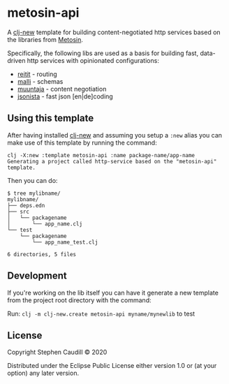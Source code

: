 # metosin-api

A [clj-new](https://github.com/seancorfield/clj-new) template for building
content-negotiated http services based on the libraries from
[Metosin](https://github.com/metosin).

Specifically, the following libs are used as a basis for building fast,
data-driven http services with opinionated configurations:

* [reitit](https://github.com/metosin/reitit) - routing
* [malli](https://github.com/metosin/malli) - schemas
* [muuntaja](https://github.com/metosin/muuntaja) - content negotiation
* [jsonista](https://github.com/metosin/jsonista) - fast json [en|de]coding

## Using this template

After having installed
[clj-new](https://github.com/seancorfield/clj-new) and assuming you
setup a `:new` alias you can make use of this template by running
the command:

```
clj -X:new :template metosin-api :name package-name/app-name
Generating a project called http-service based on the "metosin-api" template.
```

Then you can do:

```
$ tree mylibname/
mylibname/
├── deps.edn
├── src
│   └── packagename
│       └── app_name.clj
└── test
    └── packagename
        └── app_name_test.clj

6 directories, 5 files
```

## Development

If you're working on the lib itself you can have it generate a new
template from the project root directory with the command:

Run: `clj -m clj-new.create metosin-api myname/mynewlib` to test

## License

Copyright Stephen Caudill © 2020

Distributed under the Eclipse Public License either version 1.0 or (at
your option) any later version.
